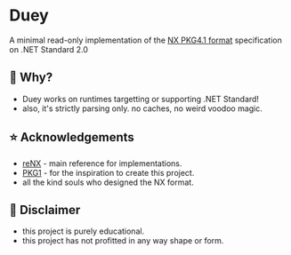 # Duey
A minimal read-only implementation of the [NX PKG4.1 format](http://nxformat.github.io/) specification on .NET Standard 2.0

## 🤔 Why?
* Duey works on runtimes targetting or supporting .NET Standard!
* also, it's strictly parsing only. no caches, no weird voodoo magic.

## ⭐️ Acknowledgements
* [reNX](https://github.com/angelsl/ms-reNX) - main reference for implementations.
* [PKG1](https://labs.crr.io/maplestory/PKG1) - for the inspiration to create this project.
* all the kind souls who designed the NX format.

## 🚨 Disclaimer
* this project is purely educational.
* this project has not profitted in any way shape or form.
